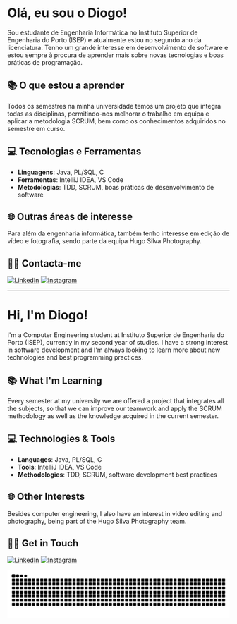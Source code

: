 # Olá, eu sou o Diogo!

Sou estudante de Engenharia Informática no Instituto Superior de Engenharia do Porto (ISEP) e atualmente estou no segundo ano da licenciatura. Tenho um grande interesse em desenvolvimento de software e estou sempre à procura de aprender mais sobre novas tecnologias e boas práticas de programação.

## 📚 O que estou a aprender

Todos os semestres na minha universidade temos um projeto que integra todas as disciplinas, permitindo-nos melhorar o trabalho em equipa e aplicar a metodologia SCRUM, bem como os conhecimentos adquiridos no semestre em curso.

## 💻 Tecnologias e Ferramentas

- **Linguagens**: Java, PL/SQL, C
- **Ferramentas**: IntelliJ IDEA, VS Code
- **Metodologias**: TDD, SCRUM, boas práticas de desenvolvimento de software

## 🌐 Outras áreas de interesse

Para além da engenharia informática, também tenho interesse em edição de vídeo e fotografia, sendo parte da equipa Hugo Silva Photography.

## 👨‍💻 Contacta-me

[![LinkedIn](https://img.shields.io/badge/LinkedIn-%230077B5.svg?style=for-the-badge&logo=linkedin&logoColor=white)](https://www.linkedin.com/in/diogo-pereira-620a48176/) [![Instagram](https://img.shields.io/badge/Instagram-%23E4405F.svg?style=for-the-badge&logo=instagram&logoColor=white)](https://www.instagram.com/diogo._.pereira_/) 

---

# Hi, I'm Diogo!

I'm a Computer Engineering student at Instituto Superior de Engenharia do Porto (ISEP), currently in my second year of studies. I have a strong interest in software development and I'm always looking to learn more about new technologies and best programming practices.

## 📚 What I'm Learning

Every semester at my university we are offered a project that integrates all the subjects, so that we can improve our teamwork and apply the SCRUM methodology as well as the knowledge acquired in the current semester.

## 💻 Technologies & Tools

- **Languages**: Java, PL/SQL, C
- **Tools**: IntelliJ IDEA, VS Code
- **Methodologies**: TDD, SCRUM, software development best practices

## 🌐 Other Interests

Besides computer engineering, I also have an interest in video editing and photography, being part of the Hugo Silva Photography team.

## 👨‍💻 Get in Touch

[![LinkedIn](https://img.shields.io/badge/LinkedIn-%230077B5.svg?style=for-the-badge&logo=linkedin&logoColor=white)](https://www.linkedin.com/in/diogo-pereira-620a48176/)  [![Instagram](https://img.shields.io/badge/Instagram-%23E4405F.svg?style=for-the-badge&logo=instagram&logoColor=white)](https://www.instagram.com/diogo._.pereira_/) 




![Snake animation](https://github.com/DiogoMMP/DiogoMMP/blob/main/github-contribution-grid-snake.svg)

